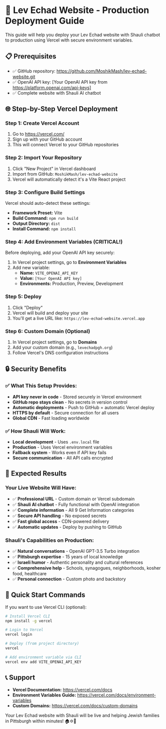 # 🚀 Lev Echad Website - Production Deployment Guide

This guide will help you deploy your Lev Echad website with Shauli chatbot to production using Vercel with secure environment variables.

## 📋 Prerequisites

- ✅ GitHub repository: https://github.com/MoshikMash/lev-echad-website.git
- ✅ OpenAI API key: [Your OpenAI API key from https://platform.openai.com/api-keys]
- ✅ Complete website with Shauli AI chatbot

## 🌐 Step-by-Step Vercel Deployment

### Step 1: Create Vercel Account
1. Go to https://vercel.com/
2. Sign up with your GitHub account
3. This will connect Vercel to your GitHub repositories

### Step 2: Import Your Repository
1. Click "New Project" in Vercel dashboard
2. Import from GitHub: `MoshikMash/lev-echad-website`
3. Vercel will automatically detect it's a Vite React project

### Step 3: Configure Build Settings
Vercel should auto-detect these settings:
- **Framework Preset:** Vite
- **Build Command:** `npm run build`
- **Output Directory:** `dist`
- **Install Command:** `npm install`

### Step 4: Add Environment Variables (CRITICAL!)
Before deploying, add your OpenAI API key securely:

1. In Vercel project settings, go to **Environment Variables**
2. Add new variable:
   - **Name:** `VITE_OPENAI_API_KEY`
   - **Value:** `[Your OpenAI API key]`
   - **Environments:** Production, Preview, Development

### Step 5: Deploy
1. Click "Deploy"
2. Vercel will build and deploy your site
3. You'll get a live URL like: `https://lev-echad-website.vercel.app`

### Step 6: Custom Domain (Optional)
1. In Vercel project settings, go to **Domains**
2. Add your custom domain (e.g., `levechadpgh.org`)
3. Follow Vercel's DNS configuration instructions

## 🔒 Security Benefits

### ✅ What This Setup Provides:
- **API key never in code** - Stored securely in Vercel environment
- **GitHub repo stays clean** - No secrets in version control
- **Automatic deployments** - Push to GitHub = automatic Vercel deploy
- **HTTPS by default** - Secure connection for all users
- **Global CDN** - Fast loading worldwide

### ✅ How Shauli Will Work:
- **Local development** - Uses `.env.local` file
- **Production** - Uses Vercel environment variables
- **Fallback system** - Works even if API key fails
- **Secure communication** - All API calls encrypted

## 🎯 Expected Results

### Your Live Website Will Have:
- ✅ **Professional URL** - Custom domain or Vercel subdomain
- ✅ **Shauli AI chatbot** - Fully functional with OpenAI integration
- ✅ **Complete information** - All 9 Get Information categories
- ✅ **Secure API handling** - No exposed secrets
- ✅ **Fast global access** - CDN-powered delivery
- ✅ **Automatic updates** - Deploy by pushing to GitHub

### Shauli's Capabilities on Production:
- ✅ **Natural conversations** - OpenAI GPT-3.5 Turbo integration
- ✅ **Pittsburgh expertise** - 15 years of local knowledge
- ✅ **Israeli humor** - Authentic personality and cultural references
- ✅ **Comprehensive help** - Schools, synagogues, neighborhoods, kosher food, healthcare
- ✅ **Personal connection** - Custom photo and backstory

## 🚀 Quick Start Commands

If you want to use Vercel CLI (optional):
```bash
# Install Vercel CLI
npm install -g vercel

# Login to Vercel
vercel login

# Deploy (from project directory)
vercel

# Add environment variable via CLI
vercel env add VITE_OPENAI_API_KEY
```

## 📞 Support

- **Vercel Documentation:** https://vercel.com/docs
- **Environment Variables Guide:** https://vercel.com/docs/environment-variables
- **Custom Domains:** https://vercel.com/docs/custom-domains

Your Lev Echad website with Shauli will be live and helping Jewish families in Pittsburgh within minutes! 🏠✡️🤖


